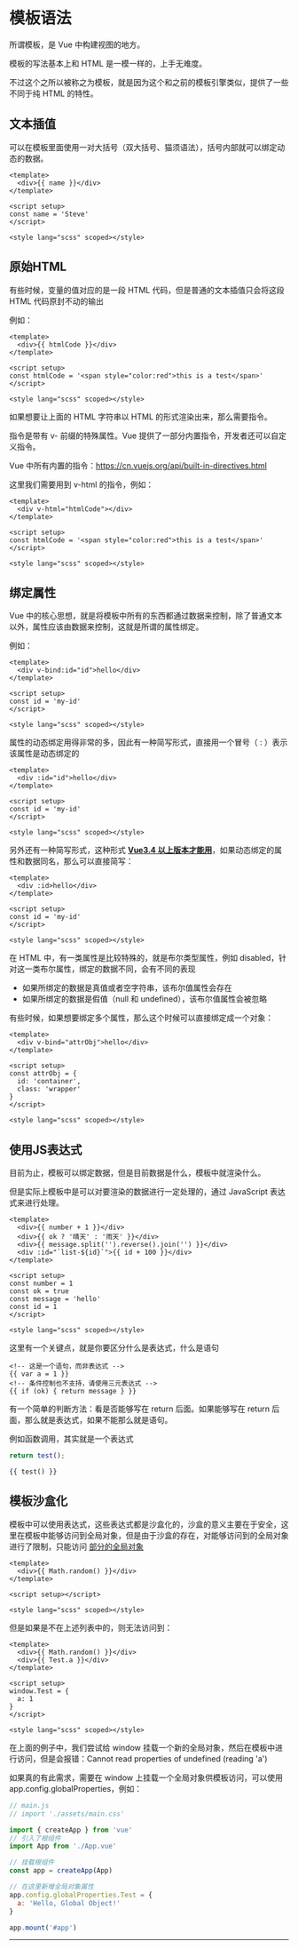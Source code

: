 # 模板语法

所谓模板，是 Vue 中构建视图的地方。

模板的写法基本上和 HTML 是一模一样的，上手无难度。

不过这个之所以被称之为模板，就是因为这个和之前的模板引擎类似，提供了一些不同于纯 HTML 的特性。



## 文本插值

可以在模板里面使用一对大括号（双大括号、猫须语法），括号内部就可以绑定动态的数据。

```vue
<template>
  <div>{{ name }}</div>
</template>

<script setup>
const name = 'Steve'
</script>

<style lang="scss" scoped></style>

```



## 原始HTML

有些时候，变量的值对应的是一段 HTML 代码，但是普通的文本插值只会将这段 HTML 代码原封不动的输出

例如：

```vue
<template>
  <div>{{ htmlCode }}</div>
</template>

<script setup>
const htmlCode = '<span style="color:red">this is a test</span>'
</script>

<style lang="scss" scoped></style>
```

如果想要让上面的 HTML 字符串以 HTML 的形式渲染出来，那么需要指令。

指令是带有 v- 前缀的特殊属性。Vue 提供了一部分内置指令，开发者还可以自定义指令。

Vue 中所有内置的指令：https://cn.vuejs.org/api/built-in-directives.html

这里我们需要用到 v-html 的指令，例如：

```vue
<template>
  <div v-html="htmlCode"></div>
</template>

<script setup>
const htmlCode = '<span style="color:red">this is a test</span>'
</script>

<style lang="scss" scoped></style>
```



## 绑定属性

Vue 中的核心思想，就是将模板中所有的东西都通过数据来控制，除了普通文本以外，属性应该由数据来控制，这就是所谓的属性绑定。

例如：

```vue
<template>
  <div v-bind:id="id">hello</div>
</template>

<script setup>
const id = 'my-id'
</script>

<style lang="scss" scoped></style>
```

属性的动态绑定用得非常的多，因此有一种简写形式，直接用一个冒号（ : ）表示该属性是动态绑定的

```vue
<template>
  <div :id="id">hello</div>
</template>

<script setup>
const id = 'my-id'
</script>

<style lang="scss" scoped></style>
```

另外还有一种简写形式，这种形式 **<u>Vue3.4 以上版本才能用</u>**，如果动态绑定的属性和数据同名，那么可以直接简写：

```vue
<template>
  <div :id>hello</div>
</template>

<script setup>
const id = 'my-id'
</script>

<style lang="scss" scoped></style>
```



在 HTML 中，有一类属性是比较特殊的，就是布尔类型属性，例如 disabled，针对这一类布尔属性，绑定的数据不同，会有不同的表现

- 如果所绑定的数据是真值或者空字符串，该布尔值属性会存在
- 如果所绑定的数据是假值（null 和 undefined），该布尔值属性会被忽略



有些时候，如果想要绑定多个属性，那么这个时候可以直接绑定成一个对象：

```vue
<template>
  <div v-bind="attrObj">hello</div>
</template>

<script setup>
const attrObj = {
  id: 'container',
  class: 'wrapper'
}
</script>

<style lang="scss" scoped></style>
```



## 使用JS表达式

目前为止，模板可以绑定数据，但是目前数据是什么，模板中就渲染什么。

但是实际上模板中是可以对要渲染的数据进行一定处理的，通过 JavaScript 表达式来进行处理。

```vue
<template>
  <div>{{ number + 1 }}</div>
  <div>{{ ok ? '晴天' : '雨天' }}</div>
  <div>{{ message.split('').reverse().join('') }}</div>
  <div :id="`list-${id}`">{{ id + 100 }}</div>
</template>

<script setup>
const number = 1
const ok = true
const message = 'hello'
const id = 1
</script>

<style lang="scss" scoped></style>
```

这里有一个关键点，就是你要区分什么是表达式，什么是语句

```vue
<!-- 这是一个语句，而非表达式 -->
{{ var a = 1 }}
<!-- 条件控制也不支持，请使用三元表达式 -->
{{ if (ok) { return message } }}
```

有一个简单的判断方法：看是否能够写在 return 后面。如果能够写在 return 后面，那么就是表达式，如果不能那么就是语句。

例如函数调用，其实就是一个表达式

```js
return test();
```

```vue
{{ test() }}
```



## 模板沙盒化

模板中可以使用表达式，这些表达式都是沙盒化的，沙盒的意义主要在于安全，这里在模板中能够访问到全局对象，但是由于沙盒的存在，对能够访问到的全局对象进行了限制，只能访问 [部分的全局对象](https://github.com/vuejs/core/blob/main/packages/shared/src/globalsAllowList.ts#L3)

```vue
<template>
  <div>{{ Math.random() }}</div>
</template>

<script setup></script>

<style lang="scss" scoped></style>
```

但是如果是不在上述列表中的，则无法访问到：

```vue
<template>
  <div>{{ Math.random() }}</div>
  <div>{{ Test.a }}</div>
</template>

<script setup>
window.Test = {
  a: 1
}
</script>

<style lang="scss" scoped></style>
```

在上面的例子中，我们尝试给 window 挂载一个新的全局对象，然后在模板中进行访问，但是会报错：Cannot read properties of undefined (reading 'a')

如果真的有此需求，需要在 window 上挂载一个全局对象供模板访问，可以使用 app.config.globalProperties，例如：

```js
// main.js
// import './assets/main.css'

import { createApp } from 'vue'
// 引入了根组件
import App from './App.vue'

// 挂载根组件
const app = createApp(App)

// 在这里新增全局对象属性
app.config.globalProperties.Test = {
  a: 'Hello, Global Object!'
}

app.mount('#app')

```

---
